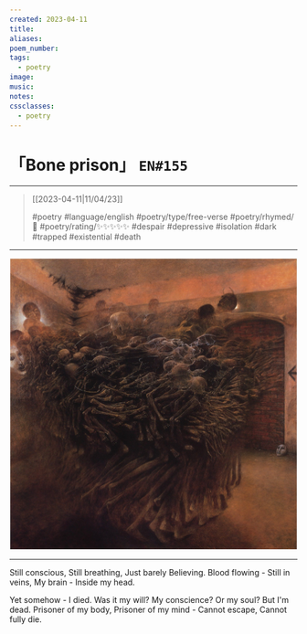 ```yaml
---
created: 2023-04-11
title:
aliases:
poem_number:
tags:
  - poetry
image:
music:
notes:
cssclasses:
  - poetry
---
```

# 「Bone prison」 `EN#155`

---

> [[2023-04-11|11/04/23]]
> 
> #poetry 
> #language/english 
> #poetry/type/free-verse 
> #poetry/rhymed/🔴 
> #poetry/rating/✨✨✨✨✨ 
> #despair #depressive #isolation #dark #trapped #existential #death 

---

![poem-bone_prison](../!art/poem-bone_prison.jpg)


---

Still conscious,
Still breathing,
Just barely
Believing.
Blood flowing -
Still in veins,
My brain -
Inside my head.

Yet somehow -
I died.
Was it my will?
My conscience? 
Or my soul? 
But I'm dead.
Prisoner of my body,
Prisoner of my mind -
Cannot escape,
Cannot fully die.